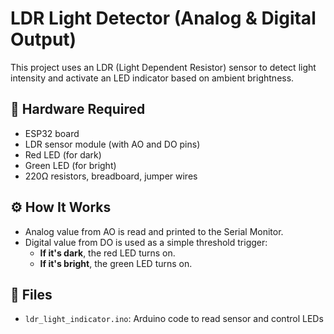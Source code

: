 # LDR Light Detector (Analog & Digital Output)

This project uses an LDR (Light Dependent Resistor) sensor to detect light intensity and activate an LED indicator based on ambient brightness.

## 🔧 Hardware Required
- ESP32 board
- LDR sensor module (with AO and DO pins)
- Red LED (for dark)
- Green LED (for bright)
- 220Ω resistors, breadboard, jumper wires

## ⚙️ How It Works
- Analog value from AO is read and printed to the Serial Monitor.
- Digital value from DO is used as a simple threshold trigger:
  - **If it's dark**, the red LED turns on.
  - **If it's bright**, the green LED turns on.

## 📁 Files
- `ldr_light_indicator.ino`: Arduino code to read sensor and control LEDs
